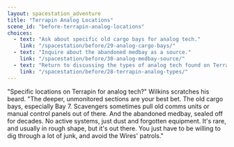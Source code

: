 ```yaml
---
layout: spacestation_adventure
title: "Terrapin Analog Locations"
scene_id: "before-terrapin-analog-locations"
choices:
  - text: "Ask about specific old cargo bays for analog tech."
    link: "/spacestation/before/29-analog-cargo-bays/"
  - text: "Inquire about the abandoned medbay as a source."
    link: "/spacestation/before/30-analog-medbay-source/"
  - text: "Return to discussing the types of analog tech found on Terrapin."
    link: "/spacestation/before/28-terrapin-analog-types/"
---
```


"Specific locations on Terrapin for analog tech?" Wilkins scratches his beard. "The deeper, unmonitored sections are your best bet. The old cargo bays, especially Bay 7. Scavengers sometimes pull old comms units or manual control panels out of there. And the abandoned medbay, sealed off for decades. No active systems, just dust and forgotten equipment. It's rare, and usually in rough shape, but it's out there. You just have to be willing to dig through a lot of junk, and avoid the Wires' patrols."
